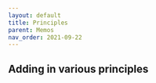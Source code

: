 ```yaml
---
layout: default
title: Principles
parent: Memos
nav_order: 2021-09-22
---
```


## Adding in various principles

